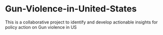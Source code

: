 # Gun-Violence-in-United-States
This is a collaborative project to identify and develop actionable insights for policy action on Gun violence in US
